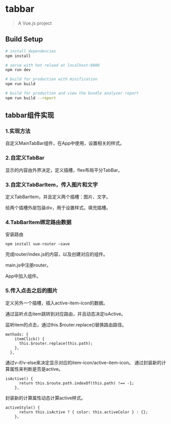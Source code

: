 # tabbar

> A Vue.js project

## Build Setup

``` bash
# install dependencies
npm install

# serve with hot reload at localhost:8080
npm run dev

# build for production with minification
npm run build

# build for production and view the bundle analyzer report
npm run build --report
```
## tabbar组件实现

### 1.实现方法
自定义MainTabBar组件，在App中使用，设置相关的样式。
### 2.自定义TabBar
显示的内容由外界决定，定义插槽，flex布局平分TabBar。
### 3.自定义TabBarItem，传入图片和文字
定义TabBarItem，并且定义两个插槽：图片、文字。

给两个插槽外层包装div，用于设置样式。填充插槽。
### 4.TabBarItem绑定路由数据
安装路由
```
npm install vue-router —save
```
完成router/index.js的内容，以及创建对应的组件。

main.js中注册router。

App中加入组件。
### 5.传入点击之后的图片
定义另外一个插槽，插入active-item-icon的数据。

通过监听点击item跳转到对应路由，并且动态决定isActive。

监听item的点击，通过this.$router.replace()替换路由路径。
```
methods: {
    itemClick() {
      this.$router.replace(this.path);
    },
  },
```
通过v-if/v-else来决定显示对应的item-icon/active-item-icon。
通过封装新的计算属性来判断是否是active。
```
isActive() {
      return this.$route.path.indexOf(this.path) !== -1;
    },
```
封装新的计算属性动态计算active样式。
```
activeStyle() {
      return this.isActive ? { color: this.activeColor } : {};
    },
```

